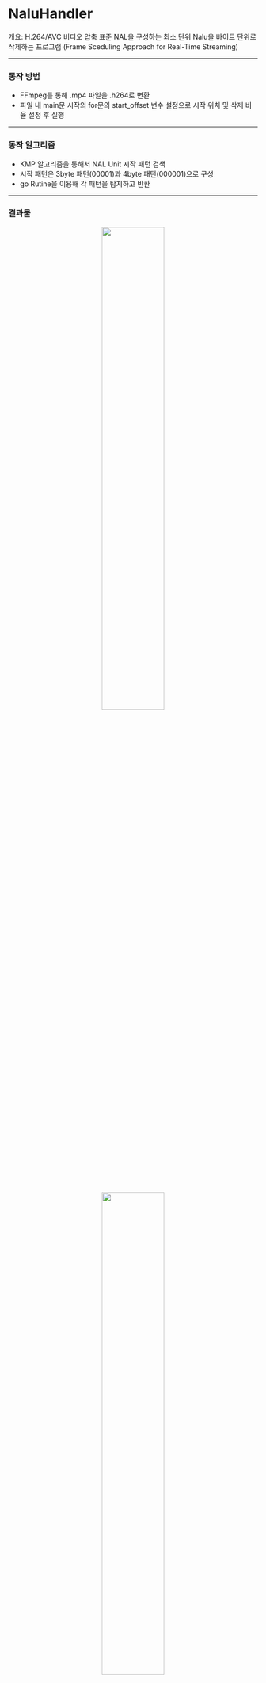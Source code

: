 # NaluHandler
개요: H.264/AVC 비디오 압축 표준 NAL을 구성하는 최소 단위 Nalu을 바이트 단위로 삭제하는 프로그램 
(Frame Sceduling Approach for Real-Time Streaming)

---
### 동작 방법
- FFmpeg를 통해 .mp4 파일을 .h264로 변환
- 파일 내 main문 시작의 for문의 start_offset 변수 설정으로 시작 위치 및 삭제 비율 설정 후 실행

---
### 동작 알고리즘
- KMP 알고리즘을 통해서 NAL Unit 시작 패턴 검색
- 시작 패턴은 3byte 패턴(00001)과 4byte 패턴(000001)으로 구성
- go Rutine을 이용해 각 패턴을 탐지하고 반환

---
### 결과물
<p align="center">
  <img src="https://github.com/user-attachments/assets/e48a3fff-27f9-4817-96ef-74f70928510a" align="center" width="50%">
  <img src="https://github.com/user-attachments/assets/9cb745bf-23d8-479a-a733-5ce04e31b11d" align="center" width="50%">  
  <figcation align = "cennter">
</p>
  

